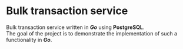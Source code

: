 # Bulk transaction service

Bulk transaction service written in ***Go*** using **PostgreSQL**.\
The goal of the project is to demonstrate the implementation of such a functionality in ***Go***.
